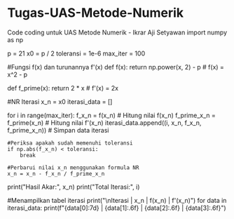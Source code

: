 # Tugas-UAS-Metode-Numerik
Code coding untuk UAS Metode Numerik - Ikrar Aji Setyawan
import numpy as np 

p = 21
x0 = p / 2
toleransi = 1e-6
max_iter = 100

#Fungsi f(x) dan turunannya f'(x)
def f(x):
    return np.power(x, 2) - p  # f(x) = x^2 - p

def f_prime(x):
    return 2 * x  # f'(x) = 2x

#NR Iterasi
x_n = x0
iterasi_data = []

for i in range(max_iter):
    f_x_n = f(x_n)  # Hitung nilai f(x_n)
    f_prime_x_n = f_prime(x_n)  # Hitung nilai f'(x_n)
    iterasi_data.append((i, x_n, f_x_n, f_prime_x_n))  # Simpan data iterasi

    #Periksa apakah sudah memenuhi toleransi
    if np.abs(f_x_n) < toleransi:
        break

    #Perbarui nilai x_n menggunakan formula NR
    x_n = x_n - f_x_n / f_prime_x_n

print("Hasil Akar:", x_n)
print("Total Iterasi:", i)

#Menampilkan tabel iterasi
print("\nIterasi | x_n       | f(x_n)        | f'(x_n)")
for data in iterasi_data:
    print(f"{data[0]:7d} | {data[1]:.6f} | {data[2]:.6f} | {data[3]:.6f}")
